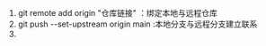 1. git remote add origin "仓库链接" ：绑定本地与远程仓库
2. git push --set-upstream origin main :本地分支与远程分支建立联系
3. 
